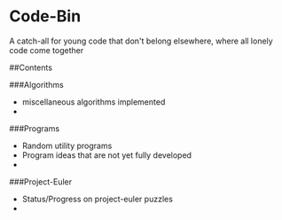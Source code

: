 Code-Bin
========

A catch-all for young code that don't belong elsewhere, where all lonely code come together


##Contents

###Algorithms
  - miscellaneous algorithms implemented
  - 

###Programs
  - Random utility programs
  - Program ideas that are not yet fully developed 
  - 
  
###Project-Euler
  - Status/Progress on project-euler puzzles
  - 

